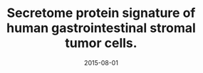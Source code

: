 ---
link: https://dx.doi.org/10.1016/j.yexcr.2015.05.004
journal: Experimental cell research
title: Secretome protein signature of human gastrointestinal stromal tumor cells.
date: 2015-08-01
authors: Berglund, E, Daré, E, Branca, RM, Akcakaya, P, Fröbom, R, Berggren, PO, Lui, WO, Larsson, C, Zedenius, J, Orre, L, Lehtiö, J, Kim, J, Bränström, R
---